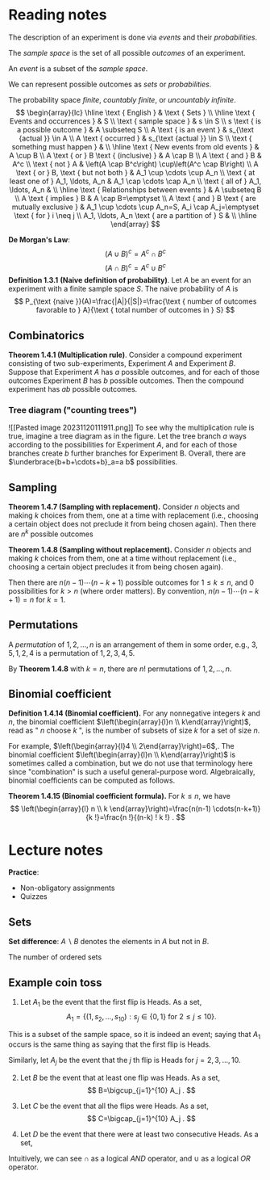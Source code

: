 # Reading notes

The description of an experiment is done via *events* and their *probabilities*.

The *sample space* is the set of all possible *outcomes* of an experiment. 

An *event* is a subset of the *sample space*.

We can represent possible outcomes as *sets* or *probabilities*.

The probability space *finite*, *countably finite*, or *uncountably infinite*.
$$
\begin{array}{lc}
\hline \text { English } & \text { Sets } \\
\hline \text { Events and occurrences } & S \\
\text { sample space } & s \in S \\
s \text { is a possible outcome } & A \subseteq S \\
A \text { is an event } & s_{\text {actual }} \in A \\
A \text { occurred } & s_{\text {actual }} \in S \\
\text { something must happen } & \\
\hline \text { New events from old events } & A \cup B \\
A \text { or } B \text { (inclusive) } & A \cap B \\
A \text { and } B & A^c \\
\text { not } A & \left(A \cap B^c\right) \cup\left(A^c \cap B\right) \\
A \text { or } B, \text { but not both } & A_1 \cup \cdots \cup A_n \\
\text { at least one of } A_1, \ldots, A_n & A_1 \cap \cdots \cap A_n \\
\text { all of } A_1, \ldots, A_n & \\
\hline \text { Relationships between events } & A \subseteq B \\
A \text { implies } B & A \cap B=\emptyset \\
A \text { and } B \text { are mutually exclusive } & A_1 \cup \cdots \cup A_n=S, A_i \cap A_j=\emptyset \text { for } i \neq j \\
A_1, \ldots, A_n \text { are a partition of } S & \\
\hline
\end{array}
$$

**De Morgan's Law**:
$$
(A \cup B)^c=A^c \cap B^c
$$
$$
(A \cap B)^c=A^c \cup B^c
$$
**Definition 1.3.1** **(Naive definition of probability)**. Let $A$ be an event for an experiment with a finite sample space $S$. The naive probability of $A$ is
$$
P_{\text {naive }}(A)=\frac{|A|}{|S|}=\frac{\text { number of outcomes favorable to } A}{\text { total number of outcomes in } S}
$$
## Combinatorics

**Theorem 1.4.1 (Multiplication rule)**. Consider a compound experiment consisting of two sub-experiments, Experiment $A$ and Experiment $B$. Suppose that Experiment $A$ has $a$ possible outcomes, and for each of those outcomes Experiment $B$ has $b$ possible outcomes. Then the compound experiment has $a b$ possible outcomes.

### Tree diagram ("counting trees")

![[Pasted image 20231120111911.png]]
To see why the multiplication rule is true, imagine a tree diagram as in the figure. Let the tree branch $a$ ways according to the possibilities for Experiment $A$, and for each of those branches create $b$ further branches for Experiment B. Overall, there are $\underbrace{b+b+\cdots+b}_a=a b$ possibilities.

## Sampling
**Theorem 1.4.7 (Sampling with replacement).** Consider $n$ objects and making $k$ choices from them, one at a time with replacement (i.e., choosing a certain object does not preclude it from being chosen again). Then there are $n^k$ possible outcomes

**Theorem 1.4.8 (Sampling without replacement).** Consider $n$ objects and making $k$ choices from them, one at a time without replacement (i.e., choosing a certain object precludes it from being chosen again).

Then there are $n(n-1) \cdots(n-k+1)$ possible outcomes for $1 \leq k \leq n$, and 0 possibilities for $k>n$ (where order matters). By convention, $n(n-1) \cdots(n-k+1)=n$ for $k=1$.

## Permutations
A *permutation* of $1,2, \ldots, n$ is an arrangement of them in some order, e.g., $3,5,1,2,4$ is a permutation of $1,2,3,4,5$. 

By **Theorem 1.4.8** with $k=n$, there are $n!$ permutations of $1,2, \ldots, n$.

## Binomial coefficient
**Definition 1.4.14 (Binomial coefficient).** For any nonnegative integers $k$ and $n$, the binomial coefficient $\left(\begin{array}{l}n \\ k\end{array}\right)$, read as " $n$ choose $k$ ", is the number of subsets of size $k$ for a set of size $n$.

For example, $\left(\begin{array}{l}4 \\ 2\end{array}\right)=6$,. The binomial coefficient $\left(\begin{array}{l}n \\ k\end{array}\right)$ is sometimes called a combination, but we do not use that terminology here since "combination" is such a useful general-purpose word. Algebraically, binomial coefficients can be computed as follows.

**Theorem 1.4.15 (Binomial coefficient formula).** For $k \leq n$, we have
$$
\left(\begin{array}{l}
n \\
k
\end{array}\right)=\frac{n(n-1) \cdots(n-k+1)}{k !}=\frac{n !}{(n-k) ! k !} .
$$
# Lecture notes

**Practice**:
- Non-obligatory assignments
- Quizzes


## Sets 
**Set difference**: $A\backslash B$ denotes the elements in $A$ but not in $B$.

The number of ordered sets 
## Example coin toss
1. Let $A_1$ be the event that the first flip is Heads. As a set,
$$
A_1=\left\{\left(1, s_2, \ldots, s_{10}\right): s_j \in\{0,1\} \text { for } 2 \leq j \leq 10\right\} .
$$

This is a subset of the sample space, so it is indeed an event; saying that $A_1$ occurs is the same thing as saying that the first flip is Heads. 

Similarly, let $A_j$ be the event that the $j$ th flip is Heads for $j=2,3, \ldots, 10$.

2. Let $B$ be the event that at least one flip was Heads. As a set,
$$
B=\bigcup_{j=1}^{10} A_j .
$$

3. Let $C$ be the event that all the flips were Heads. As a set,
$$
C=\bigcap_{j=1}^{10} A_j .
$$
4. Let $D$ be the event that there were at least two consecutive Heads. As a set,

Intuitively, we can see $\cap$ as a logical *AND* operator, and $\cup$  as a logical *OR* operator.

